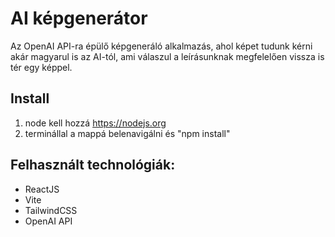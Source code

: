 # AI képgenerátor

Az OpenAI API-ra épülő képgeneráló alkalmazás, ahol képet tudunk kérni akár magyarul is az AI-tól, ami válaszul a leírásunknak megfelelően vissza is tér egy képpel.

## Install

1. node kell hozzá https://nodejs.org
2. terminállal a mappá belenavigálni és "npm install"

## Felhasznált technológiák:

- ReactJS
- Vite
- TailwindCSS
- OpenAI API
